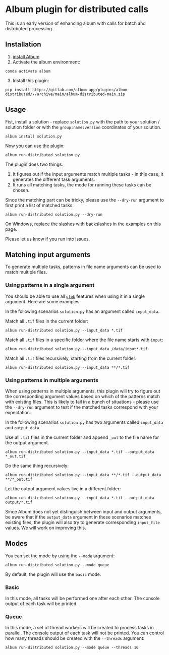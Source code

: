 # Album plugin for distributed calls 
This is an early version of enhancing album with calls for batch and distributed processing.

## Installation
1. [install Album](https://docs.album.solutions/en/latest/installation-instructions.html#)
2. Activate the album environment:
```
conda activate album
```
3. Install this plugin:
```
pip install https://gitlab.com/album-app/plugins/album-distributed/-/archive/main/album-distributed-main.zip
```

## Usage
Fist, install a solution - replace `solution.py` with the path to your solution / solution folder or with the `group:name:version` coordinates of your solution.
```
album install solution.py
```
Now you can use the plugin:
```
album run-distributed solution.py
```
The plugin does two things:
1. It figures out if the input arguments match multiple tasks - in this case, it generates the different task arguments.
2. It runs all matching tasks, the mode for running these tasks can be chosen.  

Since the matching part can be tricky, please use the `--dry-run` argument to first print a list of matched tasks:
```
album run-distributed solution.py --dry-run
```

On Windows, replace the slashes with backslashes in the examples on this page. 

Please let us know if you run into issues.

## Matching input arguments
To generate multiple tasks, patterns in file name arguments can be used to match multiple files.

### Using patterns in a single argument

You should be able to use all [`glob`](https://docs.python.org/3/library/glob.html) features when using it in a single argument. Here are some examples:

In the following scenarios `solution.py` has an argument called `input_data`.

Match all `.tif` files in the current folder:
```
album run-distributed solution.py --input_data *.tif
```

Match all `.tif` files in a specific folder where the file name starts with `input`:
```
album run-distributed solution.py --input_data /data/input*.tif
```

Match all `.tif` files recursively, starting from the current folder:
```
album run-distributed solution.py --input_data **/*.tif
```

### Using patterns in multiple arguments

When using patterns in multiple arguments, this plugin will try to figure out the corresponding argument values based on which of the patterns match with existing files.
This is likely to fail in a bunch of situations - please use the `--dry-run` argument to test if the matched tasks correspond with your expectation.

In the following scenarios `solution.py` has two arguments called `input_data` and `output_data`.

Use all `.tif` files in the current folder and append `_out` to the file name for the output argument.
```
album run-distributed solution.py --input_data *.tif --output_data *_out.tif
```

Do the same thing recursively:
```
album run-distributed solution.py --input_data **/*.tif --output_data **/*_out.tif
```

Let the output argument values live in a different folder:
```
album run-distributed solution.py --input_data *.tif --output_data output/*.tif
```

Since Album does not yet distinguish between input and output arguments, be aware that if the `output_data` argument in these scenarios matches existing files, the plugin will also try to generate corresponding `input_file` values. We will work on improving this.

## Modes
You can set the mode by using the `--mode` argument:
```
album run-distributed solution.py --mode queue
```
By default, the plugin will use the `basic` mode.

### Basic
In this mode, all tasks will be performed one after each other. The console output of each task will be printed.
### Queue
In this mode, a set of thread workers will be created to process tasks in parallel. The console output of each task will not be printed.
You can control how many threads should be created with the `--threads` argument:
```
album run-distributed solution.py --mode queue --threads 16
```

